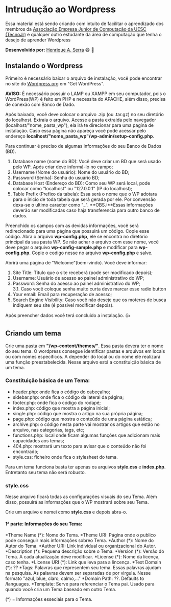 # Intrudução ao Wordpress

Essa material está sendo criando com intuito de facilitar o aprendizado dos membros da [Associação Empresa Junior de Computação da UESC (TecnoJr)](https://www.tecnojr.com.br/) e qualquer outro estudante da área de computação que tenha o desejo de aprender Wordpress

**Desenvolvido por:**
[Henrique A. Serra](https://github.com/SerraZ3/) :smile: :metal:

## Instalando o Wordpress

Primeiro é necessário baixar o arquivo de instalação, você pode encontrar no site 	do [Wordpress.org](https://wordpress.org/) em "Get WordPress".

**AVISO:** É necessário possuir o LAMP ou XAMPP em seu computador, pois o WordPress(WP) é feito em PHP e necessita do APACHE, além disso, precisa de conexão com Banco de Dado.

Após baixado, você deve colocar o arquivo .zip (ou .tar.gz) no seu diretório do localhost. Extraia o arquivo. Acesse a pasta extraida pelo navegador (localhost/"nome_pasta_wp"), ela irá te direcionar para uma pagina de instalação. Caso essa página não apareça você pode acessar pelo endereço **localhost/"nome_pasta_wp"/wp-admin/setup-config.php**.

Para continuar é preciso de algumas informações do seu Banco de Dados (BD).
1. Database name (nome do BD): Você deve criar um BD que será usado pelo WP. Após criar deve informá-lo no campo;
2. Username (Nome do usuário): Nome do usuário do BD;
3. Password (Senha): Senha do usuário BD;
4. Database Host (Endereço do BD): Como seu WP será local, pode colocar como "localhost" ou "127.0.0.1" (IP do localhost);
5. Table Prefix (Prefixo da tabela): Essa será o nome que o WP adotara para o inicio de toda tabela que será gerada por ele. Por convensão dexa-se o ultimo caracter como "_".
**OBS.:**Essas informações deverão ser modificadas caso haja transferencia para outro banco de dados.

Preenchido os campos com as devidas informações, você será redirecionado para uma página que possuirá um código. Copie esse código. Abra o arquivo **wp-config.php**, ele se encontra no diretório principal da sua pasta WP. Se não achar o arquivo com esse nome, você deve pegar o arquivo **wp-config-sample.php** e modificar para **wp-config.php**. Copie o codigo nesse no arquivo **wp-config.php** e salve.

Abrirá uma página de "Welcome"(bem-vindo). Você deve informar:
1. Site Title: Titulo que o site receberá (pode ser modificado depois);
2. Username: Usuário de acesso ao painel administrativo do WP;
3. Password: Senha do acesso ao painel administrativo do WP;<br>
3.1. Caso você coloque senha muito curta deve marcar esse radio button
4. Your email: Email para recuperação de acesso;
5. Search Engine Visibility: Caso você não deseje que os moteres de busca indiquem seu site (é possivel modificar depois).

Após preencher dados você terá concluido a instalação. :thumbsup:


## Criando um tema

Crie uma pasta em **"/wp-content/themes/"**. Essa pasta devera ter o nome do seu tema. O wordpress consegue identificar pastas e arquivos em locais ou com nomes específicos. A depender do local ou do nome ele realizará uma função preestabelecida. Nesse arquivo está a constituição básica de um tema.

### Constituição básica de um Tema:

* header.php: onde fica o código do cabeçalho;
* sidebar.php: onde fica o código da lateral da página;
* footer.php: onde fica o código do rodapé;
* index.php: código que mostra a página inicial;
* single.php: código que mostra o artigo na sua própria página;
* page.php: código que mostra o conteúdo de uma página estática;
* archive.php: o código nesta parte vai mostrar os artigos que estão no arquivo, nas categorias, tags, etc;
* functions.php: local onde ficam algumas funções que adicionam mais capacidades aos temas;
* 404.php: mostrará um texto para avisar que o conteúdo não foi encontrado;
* style.css: ficheiro onde fica o stylesheet do tema.

Para um tema funciona basta ter apenas os arquivos **style.css** e **index.php**. Entretanto seu tema não será robusto.

### style.css

Nesse arquivo ficará todas as configurações visuais do seu Tema. Além disso, possuirá as informações que o WP mostrará sobre seu Tema.

Crie um arquivo e nomei como **style.css** e depois abra-o.

#### 1ª parte: Informações do seu Tema:

*Theme Name (\*): Nome do Tema.
*Theme URI: Página onde o publico pode conseguir mais informações sobreo Tema.
*Author (\*): Nome do Autor do Tema.
*Author URI: Link individual ou organizacional do Autor.
*Description (\*): Pequena descrição sobre o Tema.
*Version (\*): Versão do Tema. A cada atualização deve modificar.
*License (\*): Nome da licença, caso tenha.
*License URI (\*): Link que leva para a lincença.
*Text Domain (\*): ??
*Tags: Palavras que representem seu tema. Essas palavras ajudam na pesquisa. As palavras devem ser separadas de por virgula. Nesse formato "azul, blue, claro, calmo,..."
*Domain Path: ??. Defaults to /languages.
*Template: Serve para referenciar o Tema pai. Usado para quando você cria um Tema baseado em outro Tema. 

(\*) = Informações esseciais para o Tema.


